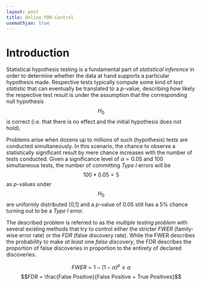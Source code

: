 ```yaml
---
layout: post
title: Online FDR-Control
usemathjax: true
---
```


# Introduction

Statistical hypothesis testing is a fundamental part of _statistical inference_ in order
to determine whether the data at hand supports a particular hypothesis made. Respective tests
typically compute some kind of _test statistic_ that can eventually be translated to a
_p_-value, describing how likely the respective test result is under the assumption that the
corresponding null hypothesis $$H_{\text{0}}$$ is correct (i.e. that there is no effect and the 
initial hypothesis does not hold).

Problems arise when dozens up to millions of such (hypothesis) tests are conducted simultaneously.
In this scenario, the chance to observe a statistically significant result by mere chance increases
with the number of tests conducted. Given a significance level of $\alpha=0.05$ and 100 simultaneous
tests, the number of committing _Type I_ errors will be $$100 * 0.05 = 5$$ as _p_-values under
$$H_{\text{0}}$$ are uniformly distributed [0,1] and a _p_-value of 0.05 still has a 5% chance turning
out to be a _Type I_ error.

The described problem is referred to as the _multiple testing problem_ with several existing methods
that try to control either the stricter _FWER_ (family-wise error rate) or the _FDR_ (false discovery
rate). While the FWER describes the probability to make _at least_ one _false discovery_, the FDR
describes the proportion of false discoveries in proportion to the entirety of declared discoveries.

$$FWER = 1-(1-\alpha)^{p}\ge\alpha$$
$$FDR = \frac{False Positive}{False Positive + True Positives}$$



